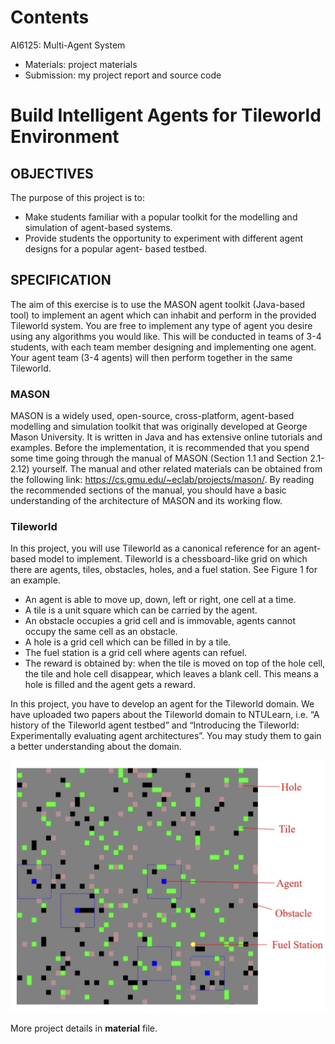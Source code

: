 # Contents
AI6125: Multi-Agent System
- Materials: project materials
- Submission: my project report and source code

# Build Intelligent Agents for Tileworld Environment
## OBJECTIVES
The purpose of this project is to:
-  Make students familiar with a popular toolkit for the modelling and simulation of agent-based systems.
-  Provide students the opportunity to experiment with different agent designs for a popular agent- based testbed.

## SPECIFICATION
The aim of this exercise is to use the MASON agent toolkit (Java-based tool) to implement an agent which can inhabit and perform in the provided Tileworld system. You are free to implement any type of agent you desire using any algorithms you would like. This will be conducted in teams of 3-4 students, with each team member designing and implementing one agent. Your agent team (3-4 agents) will then perform together in the same Tileworld.

### MASON
MASON is a widely used, open-source, cross-platform, agent-based modelling and simulation toolkit that was originally developed at George Mason University. It is written in Java and has extensive online tutorials and examples. Before the implementation, it is recommended that you spend some time going through the manual of MASON (Section 1.1 and Section 2.1-2.12) yourself. The manual and other related materials can be obtained from the following link: https://cs.gmu.edu/~eclab/projects/mason/. By reading the recommended sections of the manual, you should have a basic understanding of the architecture of MASON and its working flow.

### Tileworld
In this project, you will use Tileworld as a canonical reference for an agent-based model to implement. Tileworld is a chessboard-like grid on which there are agents, tiles, obstacles, holes, and a fuel station. See Figure 1 for an example.
- An agent is able to move up, down, left or right, one cell at a time.
- A tile is a unit square which can be carried by the agent.
- An obstacle occupies a grid cell and is immovable, agents cannot occupy the same cell as an obstacle.
- A hole is a grid cell which can be filled in by a tile.
- The fuel station is a grid cell where agents can refuel.
- The reward is obtained by: when the tile is moved on top of the hole cell, the tile and hole cell disappear, which leaves a blank cell. This means a hole is filled and the agent gets a reward.

In this project, you have to develop an agent for the Tileworld domain. We have uploaded two papers about the Tileworld domain to NTULearn, i.e. “A history of the Tileworld agent testbed” and “Introducing the Tileworld: Experimentally evaluating agent architectures”. You may study them to gain a better understanding about the domain.

![The Tileworld example](./Materials/tileworld.png)

More project details in **material** file.